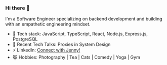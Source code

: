 ### Hi there 👋

I'm a Software Engineer specializing on backend development and building with an empathetic engineering mindset. 

- 🌱 Tech stack: JavaScript, TypeScript, React, Node.js, Express.js, PostgreSQL
- 💬 Recent Tech Talks: Proxies in System Design
- ⚡ LinkedIn: [Connect with Jenny!](https://www.linkedin.com/in/jennyschmalz/)
- 😸 Hobbies: Photography | Tea | Cats | Comedy | Yoga | Gym
<!--
**jennyschmalz/jennyschmalz** is a ✨ _special_ ✨ repository because its `README.md` (this file) appears on your GitHub profile.

Here are some ideas to get you started:

- 🔭 I’m currently working on ...
- 🌱 I’m currently learning ...
- 👯 I’m looking to collaborate on ...
- 🤔 I’m looking for help with ...
- 💬 Ask me about ...
- 📫 How to reach me: ...
- 😄 Pronouns: ...
- ⚡ Fun fact: ...
-->
